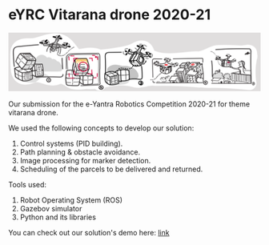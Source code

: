 # eYRC Vitarana drone 2020-21

![eYRC Vitarana Drone](./assets/project-eyrc.png)

Our submission for the e-Yantra Robotics Competition 2020-21 for theme vitarana drone. 

We used the following concepts to develop our solution:
1. Control systems (PID building).
2. Path planning & obstacle avoidance.
3. Image processing for marker detection.
4. Scheduling of the parcels to be delivered and returned. 

Tools used:
1. Robot Operating System (ROS)
2. Gazebov simulator
3. Python and its libraries

You can check out our solution's demo here: [link][demo-link]

[demo-link]:https://www.youtube.com/watch?v=YNv9PC7-EAY&t=0s
